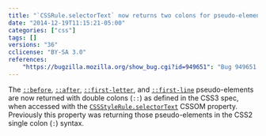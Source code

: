 ```yaml
---
title: "`CSSRule.selectorText` now returns two colons for pseudo-elements"
date: "2014-12-19T11:15:21-05:00"
categories: ["css"]
tags: []
versions: "36"
cclicense: "BY-SA 3.0"
references:
    "https://bugzilla.mozilla.org/show_bug.cgi?id=949651": "Bug 949651 – Pseudo-elements should always be separated by two colons in selectorText"
---
```

The [`::before`](https://developer.mozilla.org/en-US/docs/Web/CSS/::before), [`::after`](https://developer.mozilla.org/en-US/docs/Web/CSS/::after), [`::first-letter`](https://developer.mozilla.org/en-US/docs/Web/CSS/::first-letter), and [`::first-line`](https://developer.mozilla.org/en-US/docs/Web/CSS/::first-line) pseudo-elements are now returned with double colons (`::`) as defined in the CSS3 spec, when accessed with the [`CSSStyleRule.selectorText`](https://developer.mozilla.org/en-US/docs/Web/API/CSSStyleRule/selectorText) CSSOM property. Previously this property was returning those pseudo-elements in the CSS2 single colon (`:`) syntax.
